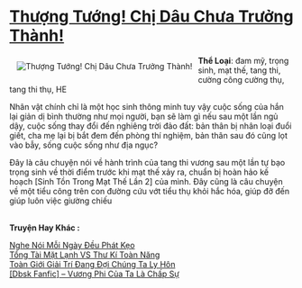 <a href="https://utruyen.com/thuong-tuong-chi-dau-chua-truong-thanh/18769/" title="Thượng Tướng! Chị Dâu Chưa Trưởng Thành!"><h1>Thượng Tướng! Chị Dâu Chưa Trưởng Thành!</h1></a><div style="display:table"><img align="right" style="float: left; padding: 10px;" src="https://utruyen.com/images/story/200x260/thuong-tuong-chi-dau-chua-truong-thanh.jpg" alt="Thượng Tướng! Chị Dâu Chưa Trưởng Thành!"><b>Thể Loại</b>: đam mỹ, trọng sinh, mạt thế, tang thi, cường công cường thụ, tang thi thụ, HE<p></p>Nhân vật chính chỉ là một học sinh thông minh tuy vậy cuộc sống của hắn lại giản dị bình thường như mọi người, bạn sẽ làm gì nếu sau một lần ngủ dậy, cuộc sống thay đổi đến nghiêng trời đảo đất: bản thân bị nhân loại đuổi giết, cha mẹ lại bị bắt đem đến phòng thí nghiệm, bản thân sau đó cũng lọt vào bẫy, sống cuộc sống như địa ngục?<p></p>Đây là câu chuyện nói về hành trình của tang thi vương sau một lần tự bạo trọng sinh về thời điểm trước khi mạt thế xảy ra, chuẩn bị hoàn hảo kế hoạch [Sinh Tồn Trong Mạt Thế Lần 2] của mình. Đây cũng là câu chuyện về một tiểu công trên con đường cứu vớt tiểu thụ khỏi hắc hóa, giúp đỡ đến giúp luôn việc giường chiếu </div><p><br><b>Truyện Hay Khác :</b></p><a href="https://utruyen.com/nghe-noi-moi-ngay-deu-phat-keo/18740/" alt="Nghe Nói Mỗi Ngày Đều Phát Kẹo">Nghe Nói Mỗi Ngày Đều Phát Kẹo</a><br/><a href="https://github.com/quanluxury/ngontinh_sac/tree/master/truyenhay/19400/" alt="Tổng Tài Mặt Lạnh VS Thư Kí Toàn Năng">Tổng Tài Mặt Lạnh VS Thư Kí Toàn Năng</a><br/><a href="https://github.com/quanluxury/truyenhot/tree/master/truyenhay/19196/" alt="Toàn Giới Giải Trí Đang Đợi Chúng Ta Ly Hôn">Toàn Giới Giải Trí Đang Đợi Chúng Ta Ly Hôn</a><br/><a href="https://github.com/quanluxury/ngontinh_sac/tree/master/truyenhay/22602/" alt="[Dbsk Fanfic] – Vương Phi Của Ta Là Chấp Sự">[Dbsk Fanfic] – Vương Phi Của Ta Là Chấp Sự</a><br/>